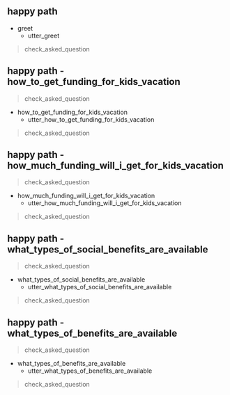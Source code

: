 ## happy path
* greet
  - utter_greet
> check_asked_question

## happy path - how_to_get_funding_for_kids_vacation
> check_asked_question
* how_to_get_funding_for_kids_vacation
  - utter_how_to_get_funding_for_kids_vacation
> check_asked_question
  
## happy path - how_much_funding_will_i_get_for_kids_vacation
> check_asked_question
* how_much_funding_will_i_get_for_kids_vacation
  - utter_how_much_funding_will_i_get_for_kids_vacation
> check_asked_question

## happy path - what_types_of_social_benefits_are_available
> check_asked_question
* what_types_of_social_benefits_are_available
  - utter_what_types_of_social_benefits_are_available
> check_asked_question
  
## happy path - what_types_of_benefits_are_available
> check_asked_question
* what_types_of_benefits_are_available
  - utter_what_types_of_benefits_are_available
> check_asked_question